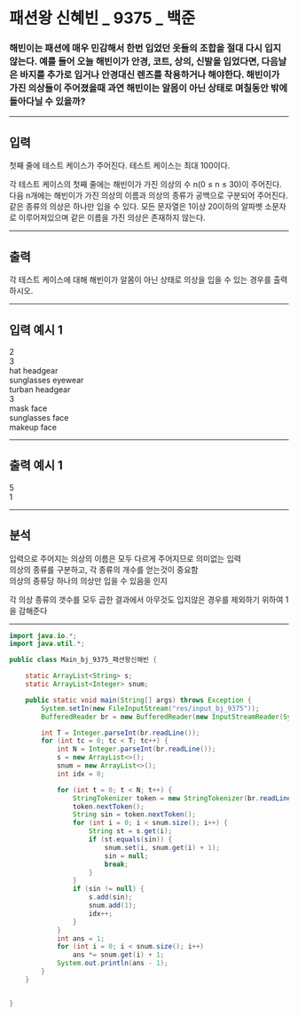 # 패션왕 신혜빈 _ 9375 _ 백준

### 해빈이는 패션에 매우 민감해서 한번 입었던 옷들의 조합을 절대 다시 입지 않는다. 예를 들어 오늘 해빈이가 안경, 코트, 상의, 신발을 입었다면, 다음날은 바지를 추가로 입거나 안경대신 렌즈를 착용하거나 해야한다. 해빈이가 가진 의상들이 주어졌을때 과연 해빈이는 알몸이 아닌 상태로 며칠동안 밖에 돌아다닐 수 있을까?
---
## 입력
첫째 줄에 테스트 케이스가 주어진다. 테스트 케이스는 최대 100이다.

각 테스트 케이스의 첫째 줄에는 해빈이가 가진 의상의 수 n(0 ≤ n ≤ 30)이 주어진다.
다음 n개에는 해빈이가 가진 의상의 이름과 의상의 종류가 공백으로 구분되어 주어진다. 같은 종류의 의상은 하나만 입을 수 있다.
모든 문자열은 1이상 20이하의 알파벳 소문자로 이루어져있으며 같은 이름을 가진 의상은 존재하지 않는다.

---
## 출력 
각 테스트 케이스에 대해 해빈이가 알몸이 아닌 상태로 의상을 입을 수 있는 경우를 출력하시오.

---
## 입력 예시 1
2<br>
3<br>
hat headgear<br>
sunglasses eyewear<br>
turban headgear<br>
3<br>
mask face<br>
sunglasses face<br>
makeup face<br>

---
## 출력 예시 1
5<br>
1<br>

---
## 분석
입력으로 주어지는 의상의 이름은 모두 다르게 주어지므로 의미없는 입력<br>
의상의 종류를 구분하고, 각 종류의 개수를 얻는것이 중요함<br>
의상의 종류당 하나의 의상만 입을 수 있음을 인지<br>

각 의상 종류의 갯수를 모두 곱한 결과에서 아무것도 입지않은 경우를 제외하기 위하여 1을 감해준다

---
``` java
import java.io.*;
import java.util.*;

public class Main_bj_9375_패션왕신해빈 {

	static ArrayList<String> s;
	static ArrayList<Integer> snum;

	public static void main(String[] args) throws Exception {
		System.setIn(new FileInputStream("res/input_bj_9375"));
		BufferedReader br = new BufferedReader(new InputStreamReader(System.in));

		int T = Integer.parseInt(br.readLine());
		for (int tc = 0; tc < T; tc++) {
			int N = Integer.parseInt(br.readLine());
			s = new ArrayList<>();
			snum = new ArrayList<>();
			int idx = 0;

			for (int t = 0; t < N; t++) {
				StringTokenizer token = new StringTokenizer(br.readLine(), " ");
				token.nextToken();
				String sin = token.nextToken();
				for (int i = 0; i < snum.size(); i++) {
					String st = s.get(i);
					if (st.equals(sin)) {
						snum.set(i, snum.get(i) + 1);
						sin = null;
						break;
					}
				}
				if (sin != null) {
					s.add(sin);
					snum.add(1);
					idx++;
				}
			}
			int ans = 1;
			for (int i = 0; i < snum.size(); i++)
				ans *= snum.get(i) + 1;
			System.out.println(ans - 1);
		}
	}


}
```
